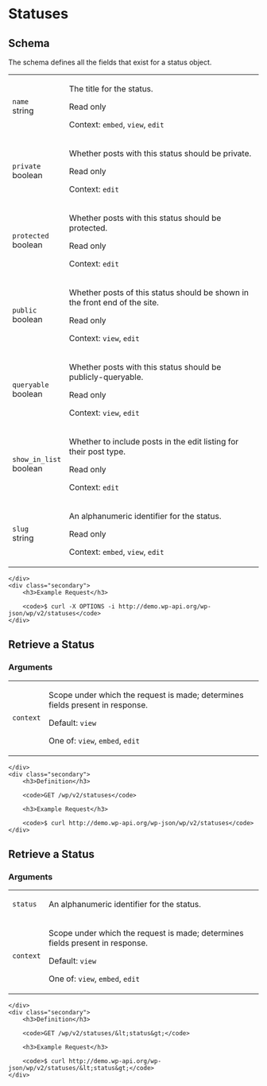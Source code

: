 ---
---

# Statuses

<section class="route">
	<div class="primary">
		<h2>Schema</h2>
<p>The schema defines all the fields that exist for a status object.</p>
<table class="attributes">
			<tr id="schema-name">
			<td>
				<code>name</code><br />
				<span class="type">
					string				</span>
			</td>
			<td>
				<p>The title for the status.</p>
									<p class="read-only">Read only</p>
								<p class="context">Context: <code>embed</code>, <code>view</code>, <code>edit</code></p>
							</td>
		</tr>
			<tr id="schema-private">
			<td>
				<code>private</code><br />
				<span class="type">
					boolean				</span>
			</td>
			<td>
				<p>Whether posts with this status should be private.</p>
									<p class="read-only">Read only</p>
								<p class="context">Context: <code>edit</code></p>
							</td>
		</tr>
			<tr id="schema-protected">
			<td>
				<code>protected</code><br />
				<span class="type">
					boolean				</span>
			</td>
			<td>
				<p>Whether posts with this status should be protected.</p>
									<p class="read-only">Read only</p>
								<p class="context">Context: <code>edit</code></p>
							</td>
		</tr>
			<tr id="schema-public">
			<td>
				<code>public</code><br />
				<span class="type">
					boolean				</span>
			</td>
			<td>
				<p>Whether posts of this status should be shown in the front end of the site.</p>
									<p class="read-only">Read only</p>
								<p class="context">Context: <code>view</code>, <code>edit</code></p>
							</td>
		</tr>
			<tr id="schema-queryable">
			<td>
				<code>queryable</code><br />
				<span class="type">
					boolean				</span>
			</td>
			<td>
				<p>Whether posts with this status should be publicly-queryable.</p>
									<p class="read-only">Read only</p>
								<p class="context">Context: <code>view</code>, <code>edit</code></p>
							</td>
		</tr>
			<tr id="schema-show_in_list">
			<td>
				<code>show_in_list</code><br />
				<span class="type">
					boolean				</span>
			</td>
			<td>
				<p>Whether to include posts in the edit listing for their post type.</p>
									<p class="read-only">Read only</p>
								<p class="context">Context: <code>edit</code></p>
							</td>
		</tr>
			<tr id="schema-slug">
			<td>
				<code>slug</code><br />
				<span class="type">
					string				</span>
			</td>
			<td>
				<p>An alphanumeric identifier for the status.</p>
									<p class="read-only">Read only</p>
								<p class="context">Context: <code>embed</code>, <code>view</code>, <code>edit</code></p>
							</td>
		</tr>
	</table>

	</div>
	<div class="secondary">
		<h3>Example Request</h3>

		<code>$ curl -X OPTIONS -i http://demo.wp-api.org/wp-json/wp/v2/statuses</code>
	</div>
</section>

<div><section class="route">
	<div class="primary">
		<h2>Retrieve a Status</h2>
			<h3>Arguments</h3>
	<table class="arguments">
					<tr>
				<td>
											<code>context</code><br />
									</td>
				<td>
											<p>Scope under which the request is made; determines fields present in response.</p>
																					<p class="default">
							Default: <code>view</code>
						</p>
																<p>One of: <code>view</code>, <code>embed</code>, <code>edit</code></p>
									</td>
			</tr>
			</table>

	</div>
	<div class="secondary">
		<h3>Definition</h3>

		<code>GET /wp/v2/statuses</code>

		<h3>Example Request</h3>

		<code>$ curl http://demo.wp-api.org/wp-json/wp/v2/statuses</code>
	</div>
</section>
<section class="route">
	<div class="primary">
		<h2>Retrieve a Status</h2>
			<h3>Arguments</h3>
	<table class="arguments">
					<tr>
				<td>
											<code>status</code><br />
									</td>
				<td>
											<p>An alphanumeric identifier for the status.</p>
																								</td>
			</tr>
					<tr>
				<td>
											<code>context</code><br />
									</td>
				<td>
											<p>Scope under which the request is made; determines fields present in response.</p>
																					<p class="default">
							Default: <code>view</code>
						</p>
																<p>One of: <code>view</code>, <code>embed</code>, <code>edit</code></p>
									</td>
			</tr>
			</table>

	</div>
	<div class="secondary">
		<h3>Definition</h3>

		<code>GET /wp/v2/statuses/&lt;status&gt;</code>

		<h3>Example Request</h3>

		<code>$ curl http://demo.wp-api.org/wp-json/wp/v2/statuses/&lt;status&gt;</code>
	</div>
</section>
</div>

